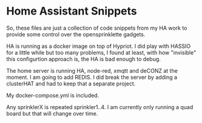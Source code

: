 # Home Assistant Snippets

So, these files are just a collection of code snippets from my HA work to provide some control over the opensprinklette gadgets.

HA is running as a docker image on top of Hypriot.  I did play with HASSIO for a little while but too many problems, I found at least, with how "invisible"
this configurtion approach is, the HA is bad enough to debug.

The home server is running HA, node-red, xmqtt and deCONZ at the moment.  I am going to add REDIS.   I did break the server by adding a clusterHAT and had to 
keep that a separate project.

My docker-compose.yml is included.

Any sprinklerX is repeated sprinkler1..4.   I am currently only running a quad board but that will change over time.

